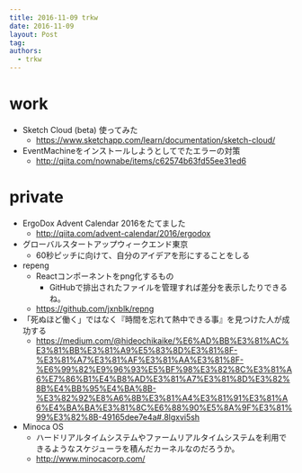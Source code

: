 ```yaml
---
title: 2016-11-09 trkw
date: 2016-11-09
layout: Post
tag:  
authors:
  - trkw
---
```


# work
- Sketch Cloud (beta) 使ってみた
  - https://www.sketchapp.com/learn/documentation/sketch-cloud/
- EventMachineをインストールしようとしてでたエラーの対策
  - http://qiita.com/nownabe/items/c62574b63fd55ee31ed6

# private

- ErgoDox Advent Calendar 2016をたてました
  - http://qiita.com/advent-calendar/2016/ergodox
- グローバルスタートアップウィークエンド東京
  - 60秒ピッチに向けて、自分のアイデアを形にすることをしる
- repeng
  - Reactコンポーネントをpng化するもの
    - GitHubで排出されたファイルを管理すれば差分を表示したりできるね。
  - https://github.com/jxnblk/repng
- 「死ぬほど働く」ではなく『時間を忘れて熱中できる事』を見つけた人が成功する
  - https://medium.com/@hideochikaike/%E6%AD%BB%E3%81%AC%E3%81%BB%E3%81%A9%E5%83%8D%E3%81%8F-%E3%81%A7%E3%81%AF%E3%81%AA%E3%81%8F-%E6%99%82%E9%96%93%E5%BF%98%E3%82%8C%E3%81%A6%E7%86%B1%E4%B8%AD%E3%81%A7%E3%81%8D%E3%82%8B%E4%BB%95%E4%BA%8B-%E3%82%92%E8%A6%8B%E3%81%A4%E3%81%91%E3%81%A6%E4%BA%BA%E3%81%8C%E6%88%90%E5%8A%9F%E3%81%99%E3%82%8B-49165dee7e4a#.8lgxvi5sh
- Minoca OS
  - ハードリアルタイムシステムやファームリアルタイムシステムを利用できるようなスケジューラを積んだカーネルなのだろうか。
  - http://www.minocacorp.com/
